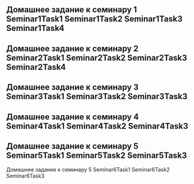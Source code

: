 Домашнее задание к семинару 1 
Seminar1Task1
Seminar1Task2
Seminar1Task3
Seminar1Task4
-------------------------------------------------
Домашнее задание к семинару 2
Seminar2Task1
Seminar2Task2
Seminar2Task3
Seminar2Task4
--------------------------------------------------
Домашнее задание к семинару 3
Seminar3Task1
Seminar3Task2
Seminar3Task3
--------------------------------------------------
Домашнее задание к семинару 4
Seminar4Task1
Seminar4Task2
Seminar4Task3
--------------------------------------------------
Домашнее задание к семинару 5
Seminar5Task1
Seminar5Task2
Seminar5Task3
--------------------------------------------------
Домашнее задание к семинару 5
Seminar6Task1
Seminar6Task2
Seminar6Task3